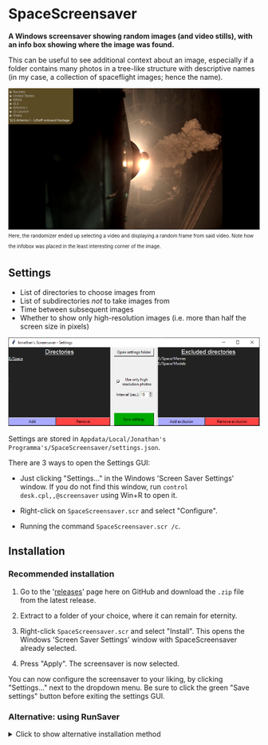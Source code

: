 # SpaceScreensaver
<!-- markdownlint-disable MD033-->

**A Windows screensaver showing random images (and video stills), with an info box showing where the image was found.**

This can be useful to see additional context about an image, especially if a folder contains many photos in a tree-like structure with descriptive names (in my case, a collection of spaceflight images; hence the name).

![Screenshot of fullscreen screensaver](fullscreen.png)
<sub><sup>Here, the randomizer ended up selecting a video and displaying a random frame from said video. Note how the infobox was placed in the least interesting corner of the image.</sup></sub>

## Settings

- List of directories to choose images from
- List of subdirectories *not* to take images from
- Time between subsequent images
- Whether to show only high-resolution images (i.e. more than half the screen size in pixels)

![Screenshot of settings GUI](settings.png)

Settings are stored in `Appdata/Local/Jonathan's Programma's/SpaceScreensaver/settings.json`.

There are 3 ways to open the Settings GUI:

- Just clicking "Settings..." in the Windows 'Screen Saver Settings' window. If you do not find this window, run `control desk.cpl,,@screensaver` using Win+R to open it.

- Right-click on `SpaceScreensaver.scr` and select "Configure".

- Running the command `SpaceScreensaver.scr /c`.

## Installation

### Recommended installation

1) Go to the '[releases](https://github.com/JonathanMaes/SpaceScreensaver/releases)' page here on GitHub and download the `.zip` file from the latest release.

2) Extract to a folder of your choice, where it can remain for eternity.

3) Right-click `SpaceScreensaver.scr` and select "Install". This opens the Windows 'Screen Saver Settings' window with SpaceScreensaver already selected.

4) Press "Apply". The screensaver is now selected.

You can now configure the screensaver to your liking, by clicking "Settings..." next to the dropdown menu. Be sure to click the green "Save settings" button before exiting the settings GUI.

### Alternative: using RunSaver

<details>
  <summary>Click to show alternative installation method</summary>

If you are (righteously so) paranoid about running other people's compiled executables, then you can also run the source code directly from GitHub.

Note that this will require a python environment with at least the packages from `requirements.txt`.

The simplest way is to use the 'RunSaver' tool as your screensaver, and in RunSaver's settings select the `run.bat` file. This effectively makes Windows run `run.bat` as a screensaver. `run.bat`, in turn, activates the correct python environment and runs `main.pyw`.

1) Download the source code or clone this repository, and put it in a folder where it can remain for eternity.

2) Download [RunSaver](https://www.dcmembers.com/skrommel/download/runsave/) (this is a zip file containing `RunCheck.zip` and `RunSaver.zip`; we only need RunSaver), and extract the `RunSaver.zip` file to a folder where it can remain for eternity.

3) In the RunSaver folder, right-click on `RunSaver.scr` and select "Install". This opens the Windows 'Screen Saver Settings' window with RunSaver already selected (if this window does not open, run `control desk.cpl,,@screensaver` using Win+R).

4) Click "Settings..." to open RunSaver's settings. There, click "Browse" and select the `run.bat` file from this repository. Click 'Ok' to exit RunSaver's settings.

You can now configure the screensaver to your liking by running `python source/main.pyw /c`.

</details>
